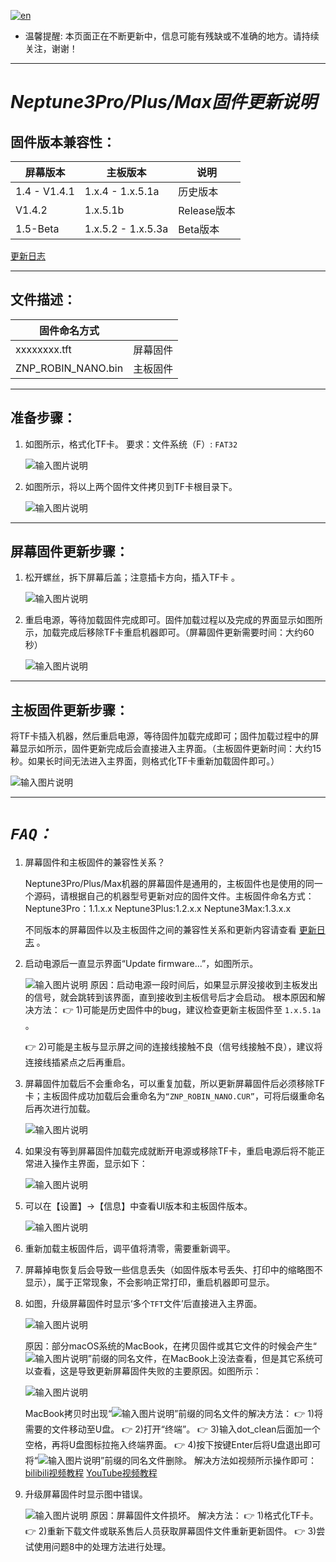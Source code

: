 [![en](https://img.shields.io/badge/lang-en-red.svg)](README-en.md)

- 温馨提醒: 本页面正在不断更新中，信息可能有残缺或不准确的地方。请持续关注，谢谢！

---

# **_Neptune3Pro/Plus/Max固件更新说明_**

## 固件版本兼容性：

| 屏幕版本      |      主板版本            |          说明           |
|------------|-------------------------------------|------------|
| 1.4 - V1.4.1       |      1.x.4 - 1.x.5.1a          |   历史版本      |
| V1.4.2       |      1.x.5.1b          |   Release版本  |
| 1.5-Beta  |      1.x.5.2 - 1.x.5.3a           |  Beta版本   |

[更新日志](Update-log.md)

---

## 文件描述：

| 固件命名方式|            |
|------------|-------------------------------------|
| xxxxxxxx.tft       |      屏幕固件          |
| ZNP_ROBIN_NANO.bin |      主板固件           |

---

## 准备步骤：

1. 如图所示，格式化TF卡。
    要求：文件系统（F）: `FAT32`

   ![输入图片说明](Pic/image1.png)

1. 如图所示，将以上两个固件文件拷贝到TF卡根目录下。

   ![输入图片说明](Pic/image3.png)

---

## 屏幕固件更新步骤：

1. 松开螺丝，拆下屏幕后盖；注意插卡方向，插入TF卡 。

   ![输入图片说明](Pic/image4.png)

1. 重启电源，等待加载固件完成即可。固件加载过程以及完成的界面显示如图所示，加载完成后移除TF卡重启机器即可。（屏幕固件更新需要时间：大约60秒）

   ![输入图片说明](Pic/image5-2.png)

---

## 主板固件更新步骤：

将TF卡插入机器，然后重启电源，等待固件加载完成即可；固件加载过程中的屏幕显示如所示，固件更新完成后会直接进入主界面。（主板固件更新时间：大约15秒。如果长时间无法进入主界面，则格式化TF卡重新加载固件即可。）

![输入图片说明](Pic/image6.png)

---

# **_`FAQ：`_**

1. 屏幕固件和主板固件的兼容性关系？

   Neptune3Pro/Plus/Max机器的屏幕固件是通用的，主板固件也是使用的同一个源码，请根据自己的机器型号更新对应的固件文件。主板固件命名方式：
   Neptune3Pro：1.1.x.x
   Neptune3Plus:1.2.x.x
   Neptune3Max:1.3.x.x

   不同版本的屏幕固件以及主板固件之间的兼容性关系和更新内容请查看 [更新日志](Update-log.md) 。

1. 启动电源后一直显示界面“Update firmware...”，如图所示。

   ![输入图片说明](Pic/image6-1.png)
   原因：启动电源一段时间后，如果显示屏没接收到主板发出的信号，就会跳转到该界面，直到接收到主板信号后才会启动。
   根本原因和解决方法：
   :point_right: 1)可能是历史固件中的bug，建议检查更新主板固件至 `1.x.5.1a` 。

   :point_right: 2)可能是主板与显示屏之间的连接线接触不良（信号线接触不良），建议将连接线插紧点之后再重启。

1. 屏幕固件加载后不会重命名，可以重复加载，所以更新屏幕固件后必须移除TF卡；主板固件成功加载后会重命名为`“ZNP_ROBIN_NANO.CUR”`，可将后缀重命名后再次进行加载。

   ![输入图片说明](Pic/image7.png)

1. 如果没有等到屏幕固件加载完成就断开电源或移除TF卡，重启电源后将不能正常进入操作主界面，显示如下：

   ![输入图片说明](Pic/image7-1.png)

1. 可以在【设置】→【信息】中查看UI版本和主板固件版本。

   ![输入图片说明](Pic/image7-3.png)

1. 重新加载主板固件后，调平值将清零，需要重新调平。

1. 屏幕掉电恢复后会导致一些信息丢失（如固件版本号丢失、打印中的缩略图不显示），属于正常现象，不会影响正常打印，重启机器即可显示。

1. 如图，升级屏幕固件时显示‘多个`TFT`文件’后直接进入主界面。

   ![输入图片说明](Pic/image8-1.png)

   原因：部分macOS系统的MacBook，在拷贝固件或其它文件的时候会产生“![输入图片说明](Pic/image9-1.png)”前缀的同名文件，在MacBook上没法查看，但是其它系统可以查看，这是导致更新屏幕固件失败的主要原因。如图所示：

   ![输入图片说明](Pic/image9-2.png)

   MacBook拷贝时出现“![输入图片说明](Pic/image9-1.png)”前缀的同名文件的解决方法： :point_right: 1)将需要的文件移动至U盘。 :point_right: 2)打开“终端”。  :point_right: 3)输入dot_clean后面加一个空格，再将U盘图标拉拖入终端界面。 :point_right: 4)按下按键Enter后将U盘退出即可将“![输入图片说明](Pic/image9-1.png)”前缀的同名文件删除。
   解决方法如视频所示操作即可：[bilibili视频教程](https://www.bilibili.com/video/BV1Lv4y1C7Qz/?share_source=copy_web&vd_source=39af2b2e9e60f33607226e91f3f17001) [YouTube视频教程](https://youtu.be/mdb4PTPlJh4)

1. 升级屏幕固件时显示图中错误。

   ![输入图片说明](Pic/image8-2.png)
   原因：屏幕固件文件损坏。
   解决方法：
     :point_right: 1)格式化TF卡。
     :point_right: 2)重新下载文件或联系售后人员获取屏幕固件文件重新更新固件。
     :point_right: 3)尝试使用问题8中的处理方法进行处理。
